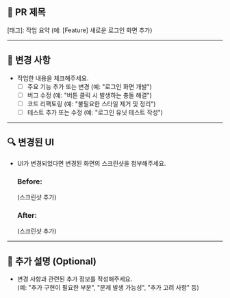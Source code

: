 ## 📌 PR 제목
[태그]: 작업 요약 (예: [Feature] 새로운 로그인 화면 추가)

---

## 📝 변경 사항
- 작업한 내용을 체크해주세요.
  - [ ] 주요 기능 추가 또는 변경 (예: "로그인 화면 개발")
  - [ ] 버그 수정 (예: "버튼 클릭 시 발생하는 충돌 해결")
  - [ ] 코드 리팩토링 (예: "불필요한 스타일 제거 및 정리")
  - [ ] 테스트 추가 또는 수정 (예: "로그인 유닛 테스트 작성")

---

## 🔍 변경된 UI
- UI가 변경되었다면 변경된 화면의 스크린샷을 첨부해주세요.
  
  ### Before:
  (스크린샷 추가)
  
  ### After:
  (스크린샷 추가)

---

## 💬 추가 설명 (Optional)
- 변경 사항과 관련된 추가 정보를 작성해주세요.  
(예: "추가 구현이 필요한 부분", "문제 발생 가능성", "추가 고려 사항" 등)
